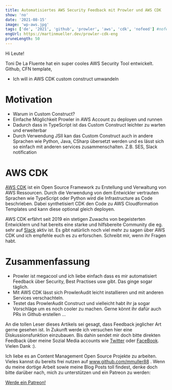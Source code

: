```yaml
---
title: Automatisiertes AWS Security Feedback mit Prowler und AWS CDK
show: 'no'
date: '2021-08-15'
image: 'wp-aws.jpg'
tags: ['de', '2021', 'github', 'prowler', 'aws', 'cdk', 'nofeed'] #nofeed
engUrl: https://martinmueller.dev/prowler-cdk-eng
pruneLength: 50
---
```


Hi Leute!

Toni De La Fluente hat ein super cooles AWS Security Tool entwickelt. Github, CFN template,

* Ich will in AWS CDK custom construct umwandeln

# Motivation
* Warum in Custom Construct?
* Einfache Möglichkeit Prowler in AWS Account zu deployen und runnen
* Dadurch dass in TypeScript ist das Custom Construct leichter zu warten und erweiterbar
* Durch Verwendung JSII kan das Custom Construct auch in andere Sprachen wie Python, Java, CSharp übersetzt werden und es lässt sich so einfach mit anderen services zusammenschalten. Z.B. SES, Slack notification


# AWS CDK
[AWS CDK](https://github.com/aws/aws-cdk) ist ein Open Source Framework zu Erstellung und Verwaltung von AWS Ressourcen. Durch die Verwendung von dem Entwickler vertrauten Sprachen wie TypeScript oder Python wird die Infrastructure as Code beschrieben. Dabei synthetisiert CDK den Code zu AWS Cloudformation Templates und kann diese optional gleich deployen.

AWS CDK erfährt seit 2019 ein stetigen Zuwachs von begeisterten Entwicklern und hat bereits eine starke und hilfsbereite Community die eg. sehr auf [Slack](https://cdk-dev.slack.com) aktiv ist. Es gibt natürlich noch viel mehr zu sagen über AWS CDK und ich empfehle euch es zu erforschen. Schreibt mir, wenn ihr Fragen habt.

# Zusammenfassung
* Prowler ist megacool und ich liebe einfach dass es mir automatisiert Feedback über Security, Best Practises usw gibt. Das ginge sogar täglich.
* Mit AWS CDK lässt sich ProwlerAudit leicht installieren und mit anderen Services verschachteln.
* Testet das ProwlerAudit Construct und vielleicht habt ihr ja sogar Vorschläge um es noch cooler zu machen. Gerne könnt ihr dafür auch PRs in Github erstellen
...

An die tollen Leser dieses Artikels sei gesagt, dass Feedback jeglicher Art gerne gesehen ist. In Zukunft werde ich versuchen hier eine Diskussionsfunktion einzubauen. Bis dahin sendet mir doch bitte direkten Feedback über meine Sozial Media accounts wie [Twitter](https://twitter.com/MartinMueller_) oder [FaceBook](https://www.facebook.com/martin.muller.10485). Vielen Dank :).

Ich liebe es an Content Management Open Source Projekte zu arbeiten. Vieles kannst du bereits frei nutzen auf www.github.com/mmuller88 . Wenn du meine dortige Arbeit sowie meine Blog Posts toll findest, denke doch bitte darüber nach, mich zu unterstützen und ein Patreon zu werden:

<a href="https://www.patreon.com/bePatron?u=29010217" data-patreon-widget-type="become-patron-button">Werde ein Patreon!</a><script async src="https://c6.patreon.com/becomePatronButton.bundle.js"></script>